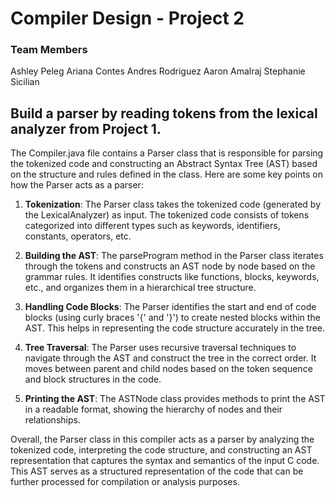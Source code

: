 # Compiler Design - Project 2

### Team Members
Ashley Peleg
Ariana Contes 
Andres Rodriguez 
Aaron Amalraj
Stephanie Sicilian


## Build a parser by reading tokens from the lexical analyzer from Project 1.

The Compiler.java file contains a Parser class that is responsible for parsing the tokenized code and constructing an Abstract Syntax Tree (AST) based on the structure and rules defined in the class. Here are some key points on how the Parser acts as a parser:

1. **Tokenization**: The Parser class takes the tokenized code (generated by the LexicalAnalyzer) as input. The tokenized code consists of tokens categorized into different types such as keywords, identifiers, constants, operators, etc.

2. **Building the AST**: The parseProgram method in the Parser class iterates through the tokens and constructs an AST node by node based on the grammar rules. It identifies constructs like functions, blocks, keywords, etc., and organizes them in a hierarchical tree structure.

3. **Handling Code Blocks**: The Parser identifies the start and end of code blocks (using curly braces '{' and '}') to create nested blocks within the AST. This helps in representing the code structure accurately in the tree.

4. **Tree Traversal**: The Parser uses recursive traversal techniques to navigate through the AST and construct the tree in the correct order. It moves between parent and child nodes based on the token sequence and block structures in the code.

5. **Printing the AST**: The ASTNode class provides methods to print the AST in a readable format, showing the hierarchy of nodes and their relationships.

Overall, the Parser class in this compiler acts as a parser by analyzing the tokenized code, interpreting the code structure, and constructing an AST representation that captures the syntax and semantics of the input C code. This AST serves as a structured representation of the code that can be further processed for compilation or analysis purposes.
